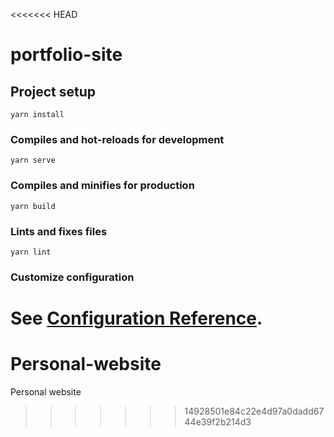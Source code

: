 <<<<<<< HEAD
# portfolio-site

## Project setup
```
yarn install
```

### Compiles and hot-reloads for development
```
yarn serve
```

### Compiles and minifies for production
```
yarn build
```

### Lints and fixes files
```
yarn lint
```

### Customize configuration
See [Configuration Reference](https://cli.vuejs.org/config/).
=======
# Personal-website
Personal website
>>>>>>> 14928501e84c22e4d97a0dadd6744e39f2b214d3
